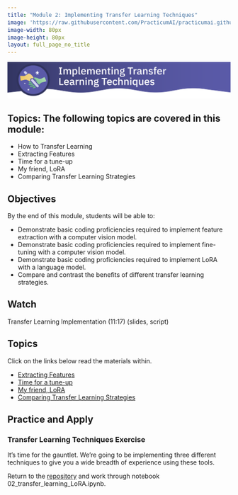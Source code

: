 ```yaml
---
title: "Module 2: Implementing Transfer Learning Techniques"
image: 'https://raw.githubusercontent.com/PracticumAI/practicumai.github.io/main/images/icons/practicumai_transfer_learning.png'
image-width: 80px
image-height: 80px
layout: full_page_no_title
---
```


![Implementing Transfer Learning Techniques banner](/images/transfer_learning_module2_tl_implement.png)

## Topics: The following topics are covered in this module:

* How to Transfer Learning
* Extracting Features
* Time for a tune-up
* My friend, LoRA
* Comparing Transfer Learning Strategies

## Objectives

By the end of this module, students will be able to:

* Demonstrate basic coding proficiencies required to implement feature extraction with a computer vision model.  
* Demonstrate basic coding proficiencies required to implement fine-tuning with a computer vision model.
* Demonstrate basic coding proficiencies required to implement LoRA with a language model. 
* Compare and contrast the benefits of different transfer learning strategies.

## Watch


Transfer Learning Implementation (11:17) (slides, script)

## Topics

Click on the links below read the materials within.

* [Extracting Features](02.1_extracting_features.md)
* [Time for a tune-up](02.2_time_for_a_tune-up.md)
* [My friend, LoRA](02.3_my_friend_lora.md)
* [Comparing Transfer Learning Strategies](02.4_comparing_tl_strategies.md)

## Practice and Apply

### Transfer Learning Techniques Exercise

It’s time for the gauntlet. We’re going to be implementing three different techniques to give you a wide breadth of experience using these tools.

Return to the [repository](https://github.com/PracticumAI/transfer_learning) and work through notebook 02_transfer_learning_LoRA.ipynb.